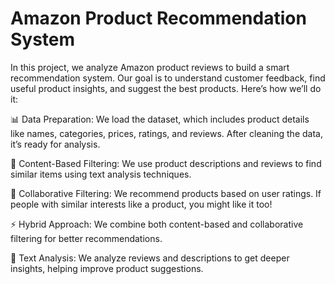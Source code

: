 # Amazon Product Recommendation System

In this project, we analyze Amazon product reviews to build a smart recommendation system. Our goal is to understand customer feedback, find useful product insights, and suggest the best products. Here’s how we’ll do it:

📊 Data Preparation: We load the dataset, which includes product details like names, categories, prices, ratings, and reviews. After cleaning the data, it’s ready for analysis.

🔎 Content-Based Filtering: We use product descriptions and reviews to find similar items using text analysis techniques.

🤝 Collaborative Filtering: We recommend products based on user ratings. If people with similar interests like a product, you might like it too!

⚡ Hybrid Approach: We combine both content-based and collaborative filtering for better recommendations.

📝 Text Analysis: We analyze reviews and descriptions to get deeper insights, helping improve product suggestions.
